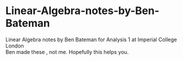 # Linear-Algebra-notes-by-Ben-Bateman
Linear Algebra notes by Ben Bateman for Analysis 1 at Imperial College London
</br>Ben made these , not me. Hopefully this helps you.
